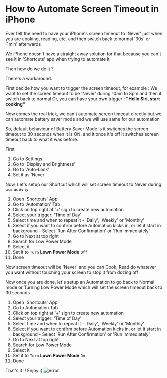 # How to Automate Screen Timeout in iPhone

Ever felt the need to have your iPhone's screen timeout to 'Never' just when you are cooking, reading, etc. and then switch back to normal '30s' or '1min' afterwards

We iPhone doesn't have a straight away solution for that because you can't see it in 'Shortcuts' app when trying to automate it

Then how do we do it ?

There's a workaround.

First decide how you want to trigger the screen timeout, for example : We want to set the screen timeout to be 'Never' during 10am to 8pm and then it switch back to normal 
Or, you can have your own trigger : **"Hello Siri, start cooking"**

Now comes the real trick, we can't automate screen timeout directly but we can automate battery saver mode and we will use same for our automation

So, default behaviour of Battery Saver Mode is it switches the screen timeout to 30 seconds when it is ON, and it once it's off it switches screen timeout back to what it was before.

First

1. Go to Settings 
2. Go to 'Display and Brightness'
3. Go to 'Auto-Lock'
4. Set it as 'Never'

Now, Let's setup our Shortcut which will set screen timeout to Never during our activity

1. Open 'Shortcuts' App
2. Go to 'Automation' Tab
3. Click on top right at '+' sign to create new automation
4. Select your trigger: 'Time of Day' 
5. Select time and when to repeat it - 'Daily', 'Weekly' or 'Monthly'
6. Select if you want to confirm before Automation kicks in, or let it start in background - Select 'Run After Confirmation' or 'Run Immediately' 
7. Go to Next at top right 
8. Search for Low Power Mode
9. Select it
10. Set it to `Turn` **Lown Power Mode** `Off`
11. Done

Now screen timeout will be 'Never' and you can Cook, Read do whatever you want without touching your screen to stop it from dozing off

Now once you are done, let's setup an Automation to go back to Normal mode or Turning Low Power Mode which will set the screen timeout back to 30 seconds 

1.  Open 'Shortcuts' App
2.  Go to Automation Tab
3.  Click on top right at '+' sign to create new automation
4.  Select your trigger: 'Time of Day' 
5.  Select time and when to repeat it - 'Daily', 'Weekly' or 'Monthly'
6.  Select if you want to confirm before Automation kicks in, or let it start in background - Select 'Run After Confirmation' or 'Run Immediately' 
7.  Go to Next at top right 
8.  Search for Low Power Mode
9.  Select it
10. Set it to `Turn` **Lown Power Mode** `On`
11. Done

That's it !! Enjoy :) 
![error](static/error.gif)
